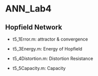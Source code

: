 ANN_Lab4
=======
Hopfield Network
--------------

* t5_1Error.m: attractor & convergence

* t5_3Energy.m: Energy of Hopfield
* t5_4Distortion.m: Distortion Resistance
* t5_5Capacity.m: Capacity
